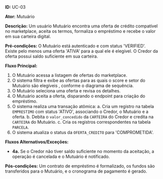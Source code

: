 **ID:** UC-03

**Ator:** Mutuário

**Descrição:** Um usuário Mutuário encontra uma oferta de crédito compatível no marketplace, aceita os termos, formaliza o empréstimo e recebe o valor em sua carteira digital.

**Pré-condições:** O Mutuário está autenticado e com status 'VERIFIED'. Existe pelo menos uma oferta 'ATIVA' para a qual ele é elegível. O Credor da oferta possui saldo suficiente em sua carteira.

**Fluxo Principal:**

1. O Mutuário acessa a listagem de ofertas do marketplace.
2. O sistema filtra e exibe as ofertas para as quais o score e setor do Mutuário são elegíveis , conforme o diagrama de sequência.
3. O Mutuário seleciona uma oferta e revisa os detalhes.
4. O Mutuário aceita a oferta, disparando o endpoint para criação do empréstimo.
5. O sistema realiza uma transação atômica:
    a. Cria um registro na tabela `EMPRESTIMO` com status 'ATIVO', associando o Credor, o Mutuário e a oferta.
    b. Debita o `valor_concedido` da `CARTEIRA` do Credor e credita na `CARTEIRA` do Mutuário.
    c. Cria os registros correspondentes na tabela `PARCELA`.
6. O sistema atualiza o status da `OFERTA_CREDITO` para 'COMPROMETIDA'.

**Fluxos Alternativos/Exceções:**

*   **4a.** Se o Credor não tiver saldo suficiente no momento da aceitação, a operação é cancelada e o Mutuário é notificado.

**Pós-condições:** Um contrato de empréstimo é formalizado, os fundos são transferidos para o Mutuário, e o cronograma de pagamento é gerado.
